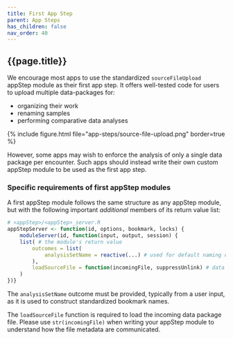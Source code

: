 ```yaml
---
title: First App Step
parent: App Steps
has_children: false
nav_order: 40
---
```


## {{page.title}}

We encourage most apps to use the standardized `sourceFileUpload`
appStep module as their first app step. It offers well-tested code
for users to upload multiple data-packages for:

- organizing their work
- renaming samples
- performing comparative data analyses

{% include figure.html file="app-steps/source-file-upload.png" border=true %}

However, some apps may wish to enforce the analysis of only
a single data package per encounter. Such apps should instead
write their own custom appStep module to be used as the first app step.

### Specific requirements of first appStep modules

A first appStep module follows the same structure
as any appStep module, but with the following important _additional_
members of its return value list:

```r
# <appStep>/<appStep>_server.R
appStepServer <- function(id, options, bookmark, locks) {
    moduleServer(id, function(input, output, session) {
    list( # the module's return value
        outcomes = list(
            analysisSetName = reactive(...) # used for default naming of bookmark files
        ),
        loadSourceFile = function(incomingFile, suppressUnlink) # data passed from the universal launch page
    )
})}
```

The `analysisSetName` outcome must be provided, typically from 
a user input, as it is used to construct standardized bookmark names.

The `loadSourceFile` function is required to load the incoming 
data package file.  Please use `str(incomingFile)` when writing
your appStep module to understand how the file metadata are communicated.
